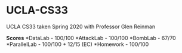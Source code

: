# UCLA-CS33
UCLA CS33 taken Spring 2020 with Professor Glen Reinman 

**Scores**
*DataLab - 100/100 
*AttackLab - 100/100
*BombLab - 67/70
*ParallelLab - 100/100 + 12/15 (EC)
*Homework - 100/100
